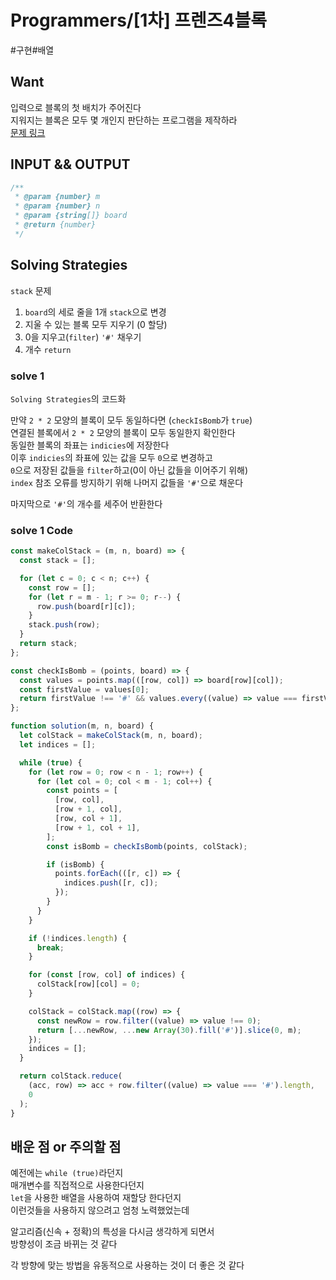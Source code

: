 # Programmers/[1차] 프렌즈4블록

#구현#배열

## Want

입력으로 블록의 첫 배치가 주어진다  
지워지는 블록은 모두 몇 개인지 판단하는 프로그램을 제작하라  
[문제 링크](https://school.programmers.co.kr/learn/courses/30/lessons/17679)

## INPUT && OUTPUT

```js
/**
 * @param {number} m
 * @param {number} n
 * @param {string[]} board
 * @return {number}
 */
```

## Solving Strategies

`stack` 문제

1. `board`의 세로 줄을 1개 `stack`으로 변경
2. 지울 수 있는 블록 모두 지우기 (0 할당)
3. 0을 지우고(`filter`) `'#'` 채우기
4. 개수 `return`

### solve 1

`Solving Strategies`의 코드화

만약 `2 * 2` 모양의 블록이 모두 동일하다면 (`checkIsBomb`가 `true`)  
연결된 블록에서 `2 * 2` 모양의 블록이 모두 동일한지 확인한다  
동일한 블록의 좌표는 `indicies`에 저장한다  
이후 `indicies`의 좌표에 있는 값을 모두 `0`으로 변경하고  
`0`으로 저장된 값들을 `filter`하고(0이 아닌 값들을 이어주기 위해)  
`index` 참조 오류를 방지하기 위해 나머지 값들을 `'#'`으로 채운다

마지막으로 `'#'`의 개수를 세주어 반환한다

### solve 1 Code

```js
const makeColStack = (m, n, board) => {
  const stack = [];

  for (let c = 0; c < n; c++) {
    const row = [];
    for (let r = m - 1; r >= 0; r--) {
      row.push(board[r][c]);
    }
    stack.push(row);
  }
  return stack;
};

const checkIsBomb = (points, board) => {
  const values = points.map(([row, col]) => board[row][col]);
  const firstValue = values[0];
  return firstValue !== '#' && values.every((value) => value === firstValue);
};

function solution(m, n, board) {
  let colStack = makeColStack(m, n, board);
  let indices = [];

  while (true) {
    for (let row = 0; row < n - 1; row++) {
      for (let col = 0; col < m - 1; col++) {
        const points = [
          [row, col],
          [row + 1, col],
          [row, col + 1],
          [row + 1, col + 1],
        ];
        const isBomb = checkIsBomb(points, colStack);

        if (isBomb) {
          points.forEach(([r, c]) => {
            indices.push([r, c]);
          });
        }
      }
    }

    if (!indices.length) {
      break;
    }

    for (const [row, col] of indices) {
      colStack[row][col] = 0;
    }

    colStack = colStack.map((row) => {
      const newRow = row.filter((value) => value !== 0);
      return [...newRow, ...new Array(30).fill('#')].slice(0, m);
    });
    indices = [];
  }

  return colStack.reduce(
    (acc, row) => acc + row.filter((value) => value === '#').length,
    0
  );
}
```

## 배운 점 or 주의할 점

예전에는 `while (true)`라던지  
매개변수를 직접적으로 사용한다던지  
`let`을 사용한 배열을 사용하여 재할당 한다던지  
이런것들을 사용하지 않으려고 엄청 노력했었는데

알고리즘(신속 + 정확)의 특성을 다시금 생각하게 되면서  
방향성이 조금 바뀌는 것 같다

각 방향에 맞는 방법을 유동적으로 사용하는 것이 더 좋은 것 같다
